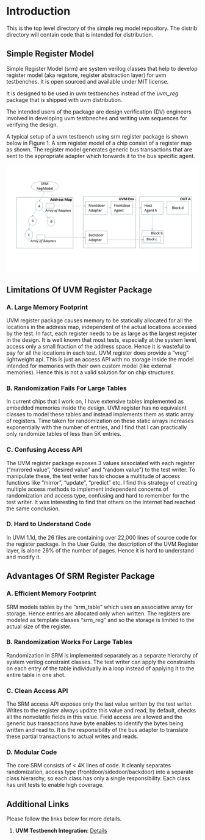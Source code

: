 # Introduction
This is the top level directory of the simple reg model repository. The distrib directory will contain code that is intended for distribution.

## Simple Register Model
Simple Register Model (srm) are system verilog classes that help to develop register model (aka regstore, register abstraction layer) for uvm testbenches. It is open sourced and available under MIT license.

It is designed to be used in uvm testbenches instead of the *uvm_reg* package that is shipped with uvm distribution. 

The intended users of the package are design verificatipn (DV) engineers involved in developing uvm testbneches and writing uvm sequences for verifying the design.

A typical setup of a uvm testbench using srm register package is shown below in Figure 1. A srm register model of a chip consist of a register map as shown. The register model generates generic bus transactions that are sent to the appropriate adapter which forwards it to the bus specific agent.

![Srm Example](docs/images/srm_example.jpg)

## Limitations Of UVM Register Package

### A.	Large Memory Footprint
  UVM register package causes memory to be statically allocated for all the locations in the address map, independent of the actual locations accessed by the test. In fact, each register needs to be as large as the largest register in the design. It is well known that most tests, especially at the system level, access only a small fraction of the address space. Hence it is wasteful to pay for all the locations in each test.
  UVM register does provide a “vreg” lightweight api. This is just an access API with no storage inside the model intended for memories with their own custom model (like external memories). Hence this is not a valid solution for on chip structures.

 ### B.	Randomization Fails For Large Tables
  In current chips that I work on, I have extensive tables implemented as embedded memories inside the design. UVM register has no equivalent classes to model these tables and instead implements them as static array of registers. Time taken for randomization on these static arrays increases exponentially with the number of entries, and I find that I can practically only randomize tables of less than 5K entries.
  
### C.	Confusing Access API
  The UVM register package exposes 3 values associated with each register (“mirrored value”, “desired value” and “random value”) to the test writer. To manipulate these, the test writer has to choose a multitude of access functions like “mirror”, “update”, “predict” etc.  I find this strategy of creating multiple access methods to implement independent concerns of randomization and access type, confusing and hard to remember for the test writer. It was interesting to find that others on the internet had reached the same conclusion. 
  
### D.	Hard to Understand Code
  In UVM 1.1d, the 26 files are containing over 22,000 lines of source code for the register package. In the User Guide, the description of the UVM Register layer, is alone 26% of the number of pages. Hence it is hard to understand and modify it.

## Advantages Of SRM Register Package

### A.	Efficient Memory Footprint
  SRM models tables by the “srm_table” which uses an associative array for storage. Hence entries are allocated only when written. The registers are modeled as template classes “srm_reg” and so the storage is limited to the actual size of the register. 

### B.	Randomization Works For Large Tables
  Randomization in SRM is implemented separately as a separate hierarchy of system verilog constraint classes. The test writer can apply the constraints on each entry of the table individually in a loop instead of applying it to the entire table in one shot. 

### C.	Clean Access API
  The SRM access API exposes only the last value written by the test writer. Writes to the register always update this value and read, by default, checks all the nonvolatile fields in this value. Field access are allowed and the generic bus transactions have byte enables to identify the bytes being written and read to. It is the responsibility of the bus adapter to translate these partial transactions to actual writes and reads.

### D.	Modular Code
  The core SRM consists of < 4K lines of code. It cleanly separates randomization, access type (frontdoor/sidedoor/backdoor) into a separate class hierarchy, so each class has only a single responsibility. Each class has unit tests to enable high coverage.

## Additional Links

Please follow the links below for more details.

1. **UVM Testbench Integration**:  [Details](docs/testbench.md)

